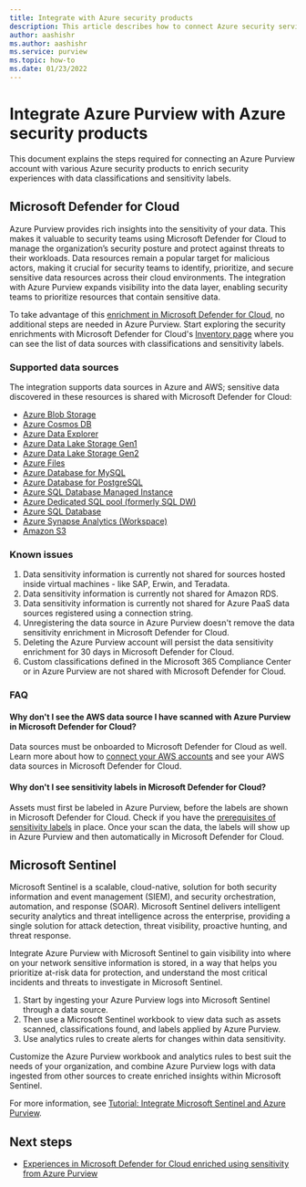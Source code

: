 ```yaml
---
title: Integrate with Azure security products
description: This article describes how to connect Azure security services and Azure Purview to get enriched security experiences.
author: aashishr
ms.author: aashishr
ms.service: purview
ms.topic: how-to
ms.date: 01/23/2022
---
```

# Integrate Azure Purview with Azure security products

This document explains the steps required for connecting an Azure Purview account with various Azure security products to enrich security experiences with data classifications and sensitivity labels.

## Microsoft Defender for Cloud

Azure Purview provides rich insights into the sensitivity of your data. This makes it valuable to security teams using Microsoft Defender for Cloud to manage the organization’s security posture and protect against threats to their workloads. Data resources remain a popular target for malicious actors, making it crucial for security teams to identify, prioritize, and secure sensitive data resources across their cloud environments. The integration with Azure Purview expands visibility into the data layer, enabling security teams to prioritize resources that contain sensitive data.

To take advantage of this [enrichment in Microsoft Defender for Cloud](../security-center/information-protection.md), no additional steps are needed in Azure Purview. Start exploring the security enrichments with Microsoft Defender for Cloud's [Inventory page](https://portal.azure.com/#blade/Microsoft_Azure_Security/SecurityMenuBlade/25) where you can see the list of data sources with classifications and sensitivity labels.

### Supported data sources
The integration supports data sources in Azure and AWS; sensitive data discovered in these resources is shared with Microsoft Defender for Cloud:
- [Azure Blob Storage](./register-scan-azure-blob-storage-source.md)
- [Azure Cosmos DB](./register-scan-azure-cosmos-database.md)
- [Azure Data Explorer](./register-scan-azure-data-explorer.md)
- [Azure Data Lake Storage Gen1](./register-scan-adls-gen1.md)
- [Azure Data Lake Storage Gen2](./register-scan-adls-gen2.md)
- [Azure Files](./register-scan-azure-files-storage-source.md)
- [Azure Database for MySQL](./register-scan-azure-mysql-database.md)
- [Azure Database for PostgreSQL](./register-scan-azure-postgresql.md)
- [Azure SQL Database Managed Instance](./register-scan-azure-sql-database-managed-instance.md)
- [Azure Dedicated SQL pool (formerly SQL DW)](./register-scan-azure-synapse-analytics.md)
- [Azure SQL Database](./register-scan-azure-sql-database.md)
- [Azure Synapse Analytics (Workspace)](./register-scan-synapse-workspace.md)
- [Amazon S3](./register-scan-amazon-s3.md)

### Known issues
1. Data sensitivity information is currently not shared for sources hosted inside virtual machines - like SAP, Erwin, and Teradata.
2. Data sensitivity information is currently not shared for Amazon RDS.
3. Data sensitivity information is currently not shared for Azure PaaS data sources registered using a connection string. 
5. Unregistering the data source in Azure Purview doesn't remove the data sensitivity enrichment in Microsoft Defender for Cloud.
6. Deleting the Azure Purview account will persist the data sensitivity enrichment for 30 days in Microsoft Defender for Cloud.
7. Custom classifications defined in the Microsoft 365 Compliance Center or in Azure Purview are not shared with Microsoft Defender for Cloud.

### FAQ
#### **Why don't I see the AWS data source I have scanned with Azure Purview in Microsoft Defender for Cloud?**

Data sources must be onboarded to Microsoft Defender for Cloud as well. Learn more about how to [connect your AWS accounts](../security-center/quickstart-onboard-aws.md) and see your AWS data sources in Microsoft Defender for Cloud.

#### **Why don't I see sensitivity labels in Microsoft Defender for Cloud?**

Assets must first be labeled in Azure Purview, before the labels are shown in Microsoft Defender for Cloud. Check if you have the [prerequisites of sensitivity labels](./how-to-automatically-label-your-content.md) in place. Once your scan the data, the labels will show up in Azure Purview and then automatically in Microsoft Defender for Cloud.

## Microsoft Sentinel

Microsoft Sentinel is a scalable, cloud-native, solution for both security information and event management (SIEM), and security orchestration, automation, and response (SOAR). Microsoft Sentinel delivers intelligent security analytics and threat intelligence across the enterprise, providing a single solution for attack detection, threat visibility, proactive hunting, and threat response.

Integrate Azure Purview with Microsoft Sentinel to gain visibility into where on your network sensitive information is stored, in a way that helps you prioritize at-risk data for protection, and understand the most critical incidents and threats to investigate in Microsoft Sentinel.

1. Start by ingesting your Azure Purview logs into Microsoft Sentinel through a data source.
1. Then use a Microsoft Sentinel workbook to view data such as assets scanned, classifications found, and labels applied by Azure Purview.
1. Use analytics rules to create alerts for changes within data sensitivity.

Customize the Azure Purview workbook and analytics rules to best suit the needs of your organization, and combine Azure Purview logs with data ingested from other sources to create enriched insights within Microsoft Sentinel.

For more information, see [Tutorial: Integrate Microsoft Sentinel and Azure Purview](../sentinel/purview-solution.md).

## Next steps
- [Experiences in Microsoft Defender for Cloud enriched using sensitivity from Azure Purview](../security-center/information-protection.md)
